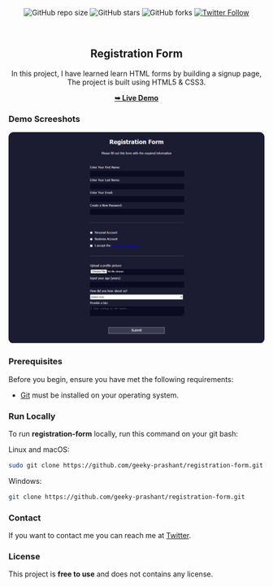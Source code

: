 <div align="center">
  
  ![GitHub repo size](https://img.shields.io/github/repo-size/geeky-prashant/registration-form)
  ![GitHub stars](https://img.shields.io/github/stars/geeky-prashant/registration-form?style=social)
  ![GitHub forks](https://img.shields.io/github/forks/geeky-prashant/registration-form?style=social)
  [![Twitter Follow](https://img.shields.io/twitter/follow/geekyprashant?style=social)](https://twitter.com/intent/follow?screen_name=geekyprashant)
 
  <br />

  <h2 align="center">Registration Form</h2>
In this project, I have learned  learn HTML forms by building a signup page, The project is built using HTML5 & CSS3.

  <a href="https://geeky-prashant.github.io/registration-form/"><strong>➥ Live Demo</strong></a>

</div>

### Demo Screeshots

![Registration Form Desktop Demo](./readme-images/RegistrationForm.png "Desktop Demo")

### Prerequisites

Before you begin, ensure you have met the following requirements:

* [Git](https://git-scm.com/downloads "Download Git") must be installed on your operating system.

### Run Locally

To run **registration-form** locally, run this command on your git bash:

Linux and macOS:

```bash
sudo git clone https://github.com/geeky-prashant/registration-form.git
```

Windows:

```bash
git clone https://github.com/geeky-prashant/registration-form.git
```

### Contact

If you want to contact me you can reach me at [Twitter](https://www.twitter.com/geekyprashant).

### License

This project is **free to use** and does not contains any license.
